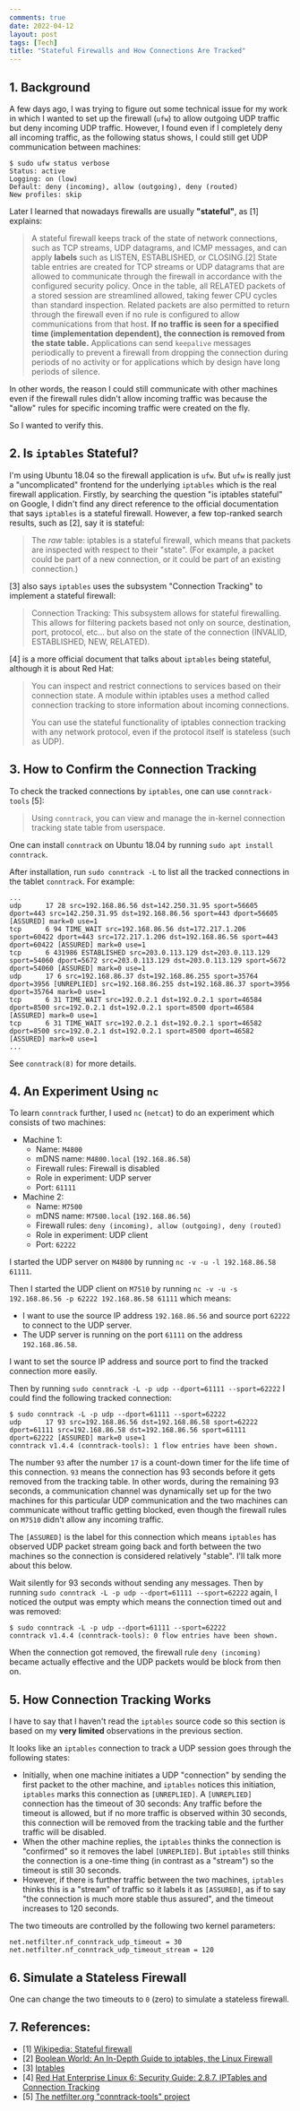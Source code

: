 ```yaml
---
comments: true
date: 2022-04-12
layout: post
tags: [Tech]
title: "Stateful Firewalls and How Connections Are Tracked"
---
```


## 1. Background

A few days ago, I was trying to figure out some technical issue for my work in which I wanted to set up the firewall (`ufw`) to allow outgoing UDP traffic but deny incoming UDP traffic. However, I found even if I completely deny all incoming traffic, as the following status shows, I could still get UDP communication between machines:

```
$ sudo ufw status verbose
Status: active
Logging: on (low)
Default: deny (incoming), allow (outgoing), deny (routed)
New profiles: skip
```

Later I learned that nowadays firewalls are usually **"stateful"**, as [1] explains:

> A stateful firewall keeps track of the state of network connections, such as TCP streams, UDP datagrams, and ICMP messages, and can apply **labels** such as LISTEN, ESTABLISHED, or CLOSING.[2] State table entries are created for TCP streams or UDP datagrams that are allowed to communicate through the firewall in accordance with the configured security policy. Once in the table, all RELATED packets of a stored session are streamlined allowed, taking fewer CPU cycles than standard inspection. Related packets are also permitted to return through the firewall even if no rule is configured to allow communications from that host. **If no traffic is seen for a specified time (implementation dependent), the connection is removed from the state table.** Applications can send `keepalive` messages periodically to prevent a firewall from dropping the connection during periods of no activity or for applications which by design have long periods of silence. 

In other words, the reason I could still communicate with other machines even if the firewall rules didn't allow incoming traffic was because the "allow" rules for specific incoming traffic were created on the fly.

So I wanted to verify this.

## 2. Is `iptables` Stateful?

I'm using Ubuntu 18.04 so the firewall application is `ufw`. But `ufw` is really just a "uncomplicated" frontend for the underlying `iptables` which is the real firewall application. Firstly, by searching the question "is iptables stateful" on Google, I didn't find any direct reference to the official documentation that says `iptables` is a stateful firewall. However, a few top-ranked search results, such as [2], say it is stateful:

> The _raw_ table: iptables is a stateful firewall, which means that packets are inspected with respect to their "state". (For example, a packet could be part of a new connection, or it could be part of an existing connection.)

[3] also says `iptables` uses the subsystem "Connection Tracking" to implement a stateful firewall:

> Connection Tracking: This subsystem allows for stateful firewalling. This allows for filtering packets based not only on source, destination, port, protocol, etc... but also on the state of the connection (INVALID, ESTABLISHED, NEW, RELATED).

[4] is a more official document that talks about `iptables` being stateful, although it is about Red Hat:

> You can inspect and restrict connections to services based on their connection state. A module within iptables uses a method called connection tracking to store information about incoming connections.
>
> You can use the stateful functionality of iptables connection tracking with any network protocol, even if the protocol itself is stateless (such as UDP).

## 3. How to Confirm the Connection Tracking

To check the tracked connections by `iptables`, one can use `conntrack-tools` [5]:

> Using `conntrack`, you can view and manage the in-kernel connection tracking state table from userspace.

One can install `conntrack` on Ubuntu 18.04 by running `sudo apt install conntrack`.

After installation, run `sudo conntrack -L` to list all the tracked connections in the tablet `conntrack`. For example:

```
...
udp      17 28 src=192.168.86.56 dst=142.250.31.95 sport=56605 dport=443 src=142.250.31.95 dst=192.168.86.56 sport=443 dport=56605 [ASSURED] mark=0 use=1
tcp      6 94 TIME_WAIT src=192.168.86.56 dst=172.217.1.206 sport=60422 dport=443 src=172.217.1.206 dst=192.168.86.56 sport=443 dport=60422 [ASSURED] mark=0 use=1
tcp      6 431986 ESTABLISHED src=203.0.113.129 dst=203.0.113.129 sport=54060 dport=5672 src=203.0.113.129 dst=203.0.113.129 sport=5672 dport=54060 [ASSURED] mark=0 use=1
udp      17 6 src=192.168.86.37 dst=192.168.86.255 sport=35764 dport=3956 [UNREPLIED] src=192.168.86.255 dst=192.168.86.37 sport=3956 dport=35764 mark=0 use=1
tcp      6 31 TIME_WAIT src=192.0.2.1 dst=192.0.2.1 sport=46584 dport=8500 src=192.0.2.1 dst=192.0.2.1 sport=8500 dport=46584 [ASSURED] mark=0 use=1
tcp      6 31 TIME_WAIT src=192.0.2.1 dst=192.0.2.1 sport=46582 dport=8500 src=192.0.2.1 dst=192.0.2.1 sport=8500 dport=46582 [ASSURED] mark=0 use=1
...
```

See `conntrack(8)` for more details.

## 4. An Experiment Using `nc`

To learn `conntrack` further, I used `nc` (`netcat`) to do an experiment which consists of two machines:

- Machine 1:
  - Name: `M4800`
  - mDNS name: `M4800.local` (`192.168.86.58`)
  - Firewall rules: Firewall is disabled
  - Role in experiment: UDP server
  - Port: `61111`
- Machine 2:
  - Name: `M7500`
  - mDNS name: `M7500.local` (`192.168.86.56`)
  - Firewall rules: `deny (incoming), allow (outgoing), deny (routed)`
  - Role in experiment: UDP client
  - Port: `62222`

I started the UDP server on `M4800` by running `nc -v -u -l 192.168.86.58 61111`.

Then I started the UDP client on `M7510` by running `nc -v -u -s 192.168.86.56 -p 62222 192.168.86.58 61111` which means:
- I want to use the source IP address `192.168.86.56` and source port `62222` to connect to the UDP server.
- The UDP server is running on the port `61111` on the address `192.168.86.58`.

I want to set the source IP address and source port to find the tracked connection more easily.

Then by running `sudo conntrack -L -p udp --dport=61111 --sport=62222` I could find the following tracked connection:

```
$ sudo conntrack -L -p udp --dport=61111 --sport=62222
udp      17 93 src=192.168.86.56 dst=192.168.86.58 sport=62222 dport=61111 src=192.168.86.58 dst=192.168.86.56 sport=61111 dport=62222 [ASSURED] mark=0 use=1
conntrack v1.4.4 (conntrack-tools): 1 flow entries have been shown.
```

The number `93` after the number `17` is a count-down timer for the life time of this connection. `93` means the connection has 93 seconds before it gets removed from the tracking table. In other words, during the remaining 93 seconds, a communication channel was dynamically set up for the two machines for this particular UDP communication and the two machines can communicate without traffic getting blocked, even though the firewall rules on `M7510` didn't allow any incoming traffic.

The `[ASSURED]` is the label for this connection which means `iptables` has observed UDP packet stream going back and forth between the two machines so the connection is considered relatively "stable". I'll talk more about this below.

Wait silently for 93 seconds without sending any messages. Then by running `sudo conntrack -L -p udp --dport=61111 --sport=62222` again, I noticed the output was empty which means the connection timed out and was removed:

```
$ sudo conntrack -L -p udp --dport=61111 --sport=62222
conntrack v1.4.4 (conntrack-tools): 0 flow entries have been shown.
```

When the connection got removed, the firewall rule `deny (incoming)` became actually effective and the UDP packets would be block from then on.

## 5. How Connection Tracking Works

I have to say that I haven't read the `iptables` source code so this section is based on my **very limited** observations in the previous section.

It looks like an `iptables` connection to track a UDP session goes through the following states:

- Initially, when one machine initiates a UDP "connection" by sending the first packet to the other machine, and `iptables` notices this initiation, `iptables` marks this connection as `[UNREPLIED]`. A `[UNREPLIED]` connection has the timeout of 30 seconds: Any traffic before the timeout is allowed, but if no more traffic is observed within 30 seconds, this connection will be removed from the tracking table and the further traffic will be disabled.
- When the other machine replies, the `iptables` thinks the connection is "confirmed" so it removes the label `[UNREPLIED]`. But `iptables` still thinks the connection is a one-time thing (in contrast as a "stream") so the timeout is still 30 seconds.
- However, if there is further traffic between the two machines, `iptables` thinks this is a "stream" of traffic so it labels it as `[ASSURED]`, as if to say "the connection is much more stable thus assured", and the timeout increases to 120 seconds.

The two timeouts are controlled by the following two kernel parameters:

```
net.netfilter.nf_conntrack_udp_timeout = 30
net.netfilter.nf_conntrack_udp_timeout_stream = 120
```

## 6. Simulate a Stateless Firewall

One can change the two timeouts to `0` (zero) to simulate a stateless firewall.

## 7. References:
- [1] [Wikipedia: Stateful firewall](https://en.wikipedia.org/wiki/Stateful_firewall)
- [2] [Boolean World: An In-Depth Guide to iptables, the Linux Firewall](https://www.booleanworld.com/depth-guide-iptables-linux-firewall/)
- [3] [Iptables](https://ww2.cs.fsu.edu/~bogdanov/SysAdminSp04/Agenda/week15/iptables_lecture.html)
- [4] [Red Hat Enterprise Linux 6: Security Guide: 2.8.7. IPTables and Connection Tracking](https://access.redhat.com/documentation/en-us/red_hat_enterprise_linux/6/html/security_guide/sect-security_guide-firewalls-iptables_and_connection_tracking)
- [5] [The netfilter.org "conntrack-tools" project](https://www.netfilter.org/projects/conntrack-tools/)
